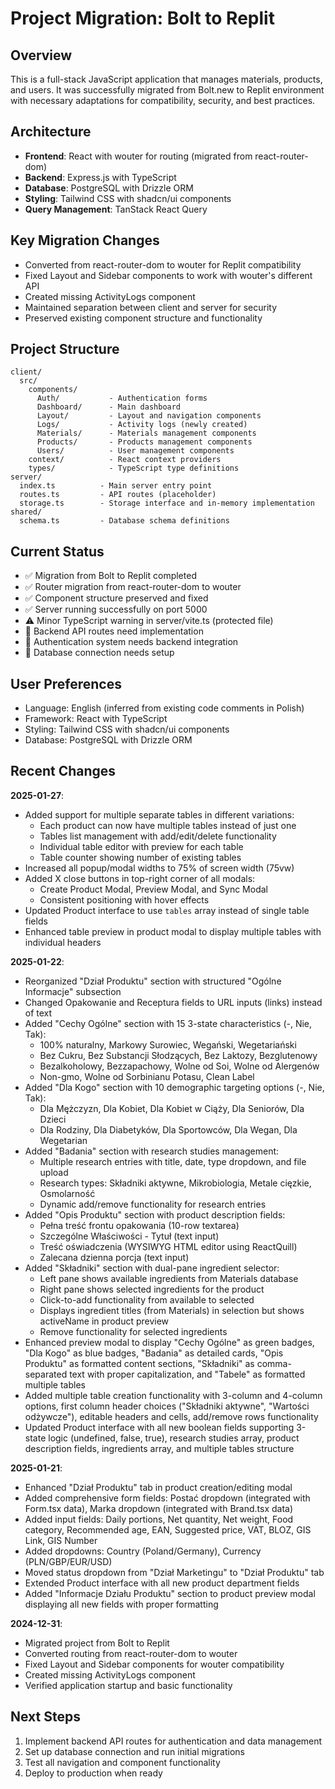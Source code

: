 # Project Migration: Bolt to Replit

## Overview
This is a full-stack JavaScript application that manages materials, products, and users. It was successfully migrated from Bolt.new to Replit environment with necessary adaptations for compatibility, security, and best practices.

## Architecture
- **Frontend**: React with wouter for routing (migrated from react-router-dom)
- **Backend**: Express.js with TypeScript
- **Database**: PostgreSQL with Drizzle ORM
- **Styling**: Tailwind CSS with shadcn/ui components
- **Query Management**: TanStack React Query

## Key Migration Changes
- Converted from react-router-dom to wouter for Replit compatibility
- Fixed Layout and Sidebar components to work with wouter's different API
- Created missing ActivityLogs component
- Maintained separation between client and server for security
- Preserved existing component structure and functionality

## Project Structure
```
client/
  src/
    components/
      Auth/           - Authentication forms
      Dashboard/      - Main dashboard
      Layout/         - Layout and navigation components
      Logs/           - Activity logs (newly created)
      Materials/      - Materials management components
      Products/       - Products management components
      Users/          - User management components
    context/          - React context providers
    types/            - TypeScript type definitions
server/
  index.ts          - Main server entry point
  routes.ts         - API routes (placeholder)
  storage.ts        - Storage interface and in-memory implementation
shared/
  schema.ts         - Database schema definitions
```

## Current Status
- ✅ Migration from Bolt to Replit completed
- ✅ Router migration from react-router-dom to wouter
- ✅ Component structure preserved and fixed
- ✅ Server running successfully on port 5000
- ⚠️ Minor TypeScript warning in server/vite.ts (protected file)
- 🔲 Backend API routes need implementation
- 🔲 Authentication system needs backend integration
- 🔲 Database connection needs setup

## User Preferences
- Language: English (inferred from existing code comments in Polish)
- Framework: React with TypeScript
- Styling: Tailwind CSS with shadcn/ui components
- Database: PostgreSQL with Drizzle ORM

## Recent Changes
**2025-01-27**: 
- Added support for multiple separate tables in different variations:
  - Each product can now have multiple tables instead of just one
  - Tables list management with add/edit/delete functionality  
  - Individual table editor with preview for each table
  - Table counter showing number of existing tables
- Increased all popup/modal widths to 75% of screen width (75vw)
- Added X close buttons in top-right corner of all modals:
  - Create Product Modal, Preview Modal, and Sync Modal
  - Consistent positioning with hover effects
- Updated Product interface to use `tables` array instead of single table fields
- Enhanced table preview in product modal to display multiple tables with individual headers

**2025-01-22**: 
- Reorganized "Dział Produktu" section with structured "Ogólne Informacje" subsection
- Changed Opakowanie and Receptura fields to URL inputs (links) instead of text
- Added "Cechy Ogólne" section with 15 3-state characteristics (-, Nie, Tak):
  - 100% naturalny, Markowy Surowiec, Wegański, Wegetariański
  - Bez Cukru, Bez Substancji Słodzących, Bez Laktozy, Bezglutenowy
  - Bezalkoholowy, Bezzapachowy, Wolne od Soi, Wolne od Alergenów
  - Non-gmo, Wolne od Sorbinianu Potasu, Clean Label
- Added "Dla Kogo" section with 10 demographic targeting options (-, Nie, Tak):
  - Dla Mężczyzn, Dla Kobiet, Dla Kobiet w Ciąży, Dla Seniorów, Dla Dzieci
  - Dla Rodziny, Dla Diabetyków, Dla Sportowców, Dla Wegan, Dla Wegetarian
- Added "Badania" section with research studies management:
  - Multiple research entries with title, date, type dropdown, and file upload
  - Research types: Składniki aktywne, Mikrobiologia, Metale cięzkie, Osmolarność
  - Dynamic add/remove functionality for research entries
- Added "Opis Produktu" section with product description fields:
  - Pełna treść frontu opakowania (10-row textarea)
  - Szczególne Właściwości - Tytuł (text input)
  - Treść oświadczenia (WYSIWYG HTML editor using ReactQuill)
  - Zalecana dzienna porcja (text input)
- Added "Składniki" section with dual-pane ingredient selector:
  - Left pane shows available ingredients from Materials database
  - Right pane shows selected ingredients for the product
  - Click-to-add functionality from available to selected
  - Displays ingredient titles (from Materials) in selection but shows activeName in product preview
  - Remove functionality for selected ingredients
- Enhanced preview modal to display "Cechy Ogólne" as green badges, "Dla Kogo" as blue badges, "Badania" as detailed cards, "Opis Produktu" as formatted content sections, "Składniki" as comma-separated text with proper capitalization, and "Tabele" as formatted multiple tables
- Added multiple table creation functionality with 3-column and 4-column options, first column header choices ("Składniki aktywne", "Wartości odżywcze"), editable headers and cells, add/remove rows functionality
- Updated Product interface with all new boolean fields supporting 3-state logic (undefined, false, true), research studies array, product description fields, ingredients array, and multiple tables structure

**2025-01-21**: 
- Enhanced "Dział Produktu" tab in product creation/editing modal
- Added comprehensive form fields: Postać dropdown (integrated with Form.tsx data), Marka dropdown (integrated with Brand.tsx data)
- Added input fields: Daily portions, Net quantity, Net weight, Food category, Recommended age, EAN, Suggested price, VAT, BLOZ, GIS Link, GIS Number
- Added dropdowns: Country (Poland/Germany), Currency (PLN/GBP/EUR/USD)
- Moved status dropdown from "Dział Marketingu" to "Dział Produktu" tab
- Extended Product interface with all new product department fields
- Added "Informacje Działu Produktu" section to product preview modal displaying all new fields with proper formatting

**2024-12-31**: 
- Migrated project from Bolt to Replit
- Converted routing from react-router-dom to wouter
- Fixed Layout and Sidebar components for wouter compatibility
- Created missing ActivityLogs component
- Verified application startup and basic functionality

## Next Steps
1. Implement backend API routes for authentication and data management
2. Set up database connection and run initial migrations
3. Test all navigation and component functionality
4. Deploy to production when ready
